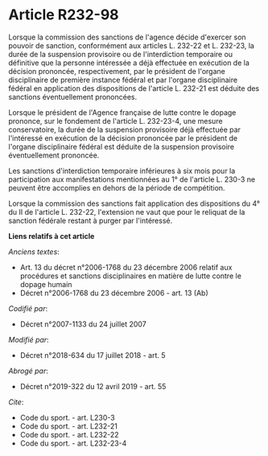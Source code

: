 # Article R232-98

Lorsque la commission des sanctions de l'agence décide d'exercer son pouvoir de sanction, conformément aux articles L. 232-22
et L. 232-23, la durée de la suspension provisoire ou de l'interdiction temporaire ou définitive que la personne intéressée a
déjà effectuée en exécution de la décision prononcée, respectivement, par le président de l'organe disciplinaire de première
instance fédéral et par l'organe disciplinaire fédéral en application des dispositions de l'article L. 232-21 est déduite des
sanctions éventuellement prononcées.

Lorsque le président de l'Agence française de lutte contre le dopage prononce, sur le fondement de l'article L. 232-23-4, une
mesure conservatoire, la durée de la suspension provisoire déjà effectuée par l'intéressé en exécution de la décision
prononcée par le président de l'organe disciplinaire fédéral est déduite de la suspension provisoire éventuellement
prononcée.

Les sanctions d'interdiction temporaire inférieures à six mois pour la participation aux manifestations mentionnées au 1° de
l'article L. 230-3 ne peuvent être accomplies en dehors de la période de compétition.

Lorsque la commission des sanctions fait application des dispositions du 4° du II de l'article L. 232-22, l'extension ne vaut
que pour le reliquat de la sanction fédérale restant à purger par l'intéressé.

**Liens relatifs à cet article**

_Anciens textes_:

  - Art. 13 du décret n°2006-1768 du 23 décembre 2006 relatif aux procédures et sanctions disciplinaires en matière de lutte contre le dopage humain
  - Décret n°2006-1768 du 23 décembre 2006 - art. 13 (Ab)

_Codifié par_:

  - Décret n°2007-1133 du 24 juillet 2007

_Modifié par_:

  - Décret n°2018-634 du 17 juillet 2018 - art. 5

_Abrogé par_:

  - Décret n°2019-322 du 12 avril 2019 - art. 55

_Cite_:

  - Code du sport. - art. L230-3
  - Code du sport. - art. L232-21
  - Code du sport. - art. L232-22
  - Code du sport. - art. L232-23-4
